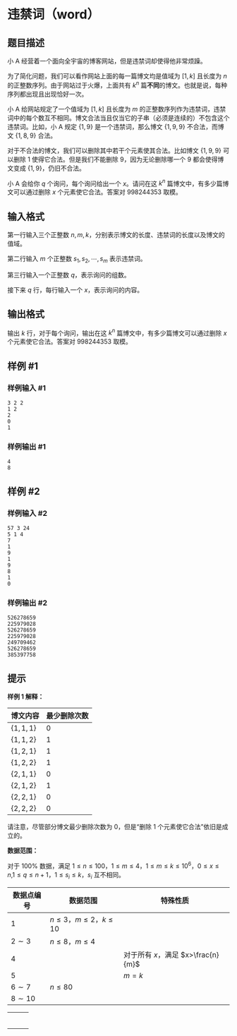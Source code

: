 # 违禁词（word）

## 题目描述

小 A 经营着一个面向全宇宙的博客网站，但是违禁词却使得他非常烦躁。

为了简化问题，我们可以看作网站上面的每一篇博文均是值域为 $[1,k]$ 且长度为 $n$ 的正整数序列。由于网站过于火爆，上面共有 $k^n$ 篇**不同**的博文。也就是说，每种序列都出现且出现恰好一次。

小 A 给网站规定了一个值域为 $[1,k]$ 且长度为 $m$ 的正整数序列作为违禁词，违禁词中的每个数互不相同。博文合法当且仅当它的子串（必须是连续的）不包含这个违禁词。比如，小 A 规定 $\{1,9\}$ 是一个违禁词，那么博文 $\{1,9,9\}$ 不合法，而博文 $\{1,8,9\}$ 合法。

对于不合法的博文，我们可以删除其中若干个元素使其合法。比如博文 $\{1,9,9\}$ 可以删除 $1$ 使得它合法。但是我们不能删除 $9$，因为无论删除哪一个 $9$ 都会使得博文变成 $\{1,9\}$，仍旧不合法。

小 A 会给你 $q$ 个询问，每个询问给出一个 $x$。请问在这 $k^n$ 篇博文中，有多少篇博文可以通过删除 $x$ 个元素使它合法。答案对 $998244353$ 取模。

## 输入格式

第一行输入三个正整数 $n,m,k$，分别表示博文的长度、违禁词的长度以及博文的值域。

第二行输入 $m$ 个正整数 $s_1,s_2,\cdots,s_m$ 表示违禁词。

第三行输入一个正整数 $q$，表示询问的组数。

接下来 $q$ 行，每行输入一个 $x$，表示询问的内容。

## 输出格式

输出 $k$ 行，对于每个询问，输出在这 $k^n$ 篇博文中，有多少篇博文可以通过删除 $x$ 个元素使它合法。答案对 $998244353$ 取模。

## 样例 #1

### 样例输入 #1

```
3 2 2
1 2
2
0
1
```

### 样例输出 #1

```
4
8
```

## 样例 #2

### 样例输入 #2

```
57 3 24
5 1 4
7
1
9
1
9
8
1
0
```

### 样例输出 #2

```
526278659
225979028
526278659
225979028
249709462
526278659
385397758
```

## 提示

**样例 1 解释：**

| 博文内容    | 最少删除次数 |
| ----------- | ------------ |
| $\{1,1,1\}$ | $0$          |
| $\{1,1,2\}$ | $1$          |
| $\{1,2,1\}$ | $1$          |
| $\{1,2,2\}$ | $1$          |
| $\{2,1,1\}$ | $0$          |
| $\{2,1,2\}$ | $1$          |
| $\{2,2,1\}$ | $0$          |
| $\{2,2,2\}$ | $0$          |

请注意，尽管部分博文最少删除次数为 $0$，但是“删除 $1$ 个元素使它合法”依旧是成立的。

**数据范围：**

对于 $100\%$ 数据，满足 $1\le n\le100$，$1\le m\le 4$，$1\le m\le k\le 10^6$，$0\le x\le n$,$1\le q\le n+1$，$1\le s_i\le k$，$s_i$ 互不相同。

| 数据点编号 | 数据范围                   | 特殊性质                           |
| ---------- | -------------------------- | ---------------------------------- |
| $1$        | $n\le3$，$m\le2$，$k\le10$ |                                    |
| $2\sim3$   | $n\le8$，$m\le4$           |                                    |
| $4$        |                            | 对于所有 $x$，满足 $x>\frac{n}{m}$ |
| $5$        |                            | $m=k$                              |
| $6\sim7$   | $n\le80$                   |                                    |
| $8\sim10$  |                            |                                    |

|      |      |      |
| ---- | ---- | ---- |
|      |      |      |
|      |      |      |
|      |      |      |
|      |      |      |
|      |      |      |
|      |      |      |